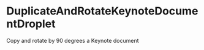DuplicateAndRotateKeynoteDocumentDroplet
========================================

Copy and rotate by 90 degrees a Keynote document
